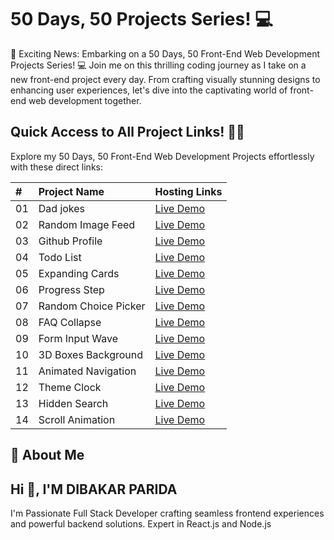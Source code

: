 # 50 Days, 50 Projects Series! 💻

🚀 Exciting News: Embarking on a 50 Days, 50 Front-End Web Development Projects Series! 💻 Join me on this thrilling coding journey as I take on a new front-end project every day. From crafting visually stunning designs to enhancing user experiences, let's dive into the captivating world of front-end web development together.

## Quick Access to All Project Links! 🚀🔗

Explore my 50 Days, 50 Front-End Web Development Projects effortlessly with these direct links:

| #   | Project Name         | Hosting Links                                                  |
| :-- | :------------------- | :------------------------------------------------------------- |
| 01  | Dad jokes            | [Live Demo](https://lnkd.in/dudASpdK)                          |
| 02  | Random Image Feed    | [Live Demo](https://lnkd.in/dqk9yuM6)                          |
| 03  | Github Profile       | [Live Demo](https://lnkd.in/dCbpY_ZH)                          |
| 04  | Todo List            | [Live Demo](https://lnkd.in/dQvc7K_V)                          |
| 05  | Expanding Cards      | [Live Demo](https://lnkd.in/dS99KMNR)                          |
| 06  | Progress Step        | [Live Demo](https://lnkd.in/dZS6XZMS)                          |
| 07  | Random Choice Picker | [Live Demo](https://lnkd.in/gibbtizP)                          |
| 08  | FAQ Collapse         | [Live Demo](https://relaxed-youtiao-653d7f.netlify.app/)       |
| 09  | Form Input Wave      | [Live Demo](https://majestic-rolypoly-f6b438.netlify.app/)     |
| 10  | 3D Boxes Background  | [Live Demo](https://incomparable-cascaron-d796fd.netlify.app/) |
| 11  | Animated Navigation  | [Live Demo](https://roaring-cascaron-f33ef2.netlify.app/)      |
| 12  | Theme Clock          | [Live Demo](https://subtle-lokum-2b3e87.netlify.app/)          |
| 13  | Hidden Search        | [Live Demo](https://peppy-bubblegum-67c429.netlify.app/)       |
| 14  | Scroll Animation     | [Live Demo](https://serene-tulumba-53aeb3.netlify.app/)        |

## 🚀 About Me

## Hi 👋, I'M DIBAKAR PARIDA

I'm Passionate Full Stack Developer crafting seamless frontend experiences and powerful backend solutions. Expert in React.js and Node.js
